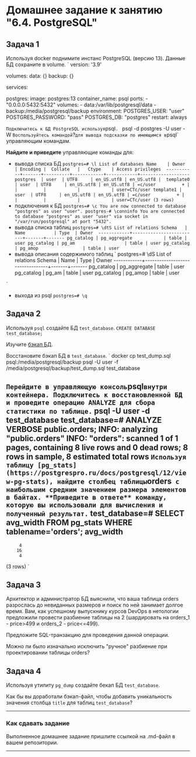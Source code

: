 # Домашнее задание к занятию "6.4. PostgreSQL"

## Задача 1

Используя docker поднимите инстанс PostgreSQL (версию 13). Данные БД сохраните в volume.
`
version: '3.9'

volumes:
  data: {}
  backup: {}

services:

  postgres:
    image: postgres:13
    container_name: psql
    ports:
      - "0.0.0.0:5432:5432"
    volumes:
      - data:/var/lib/postgresql/data
      - backup:/media/postgresql/backup
    environment:
      POSTGRES_USER: "user"
      POSTGRES_PASSWORD: "pass"
      POSTGRES_DB: "postgres"
    restart: always

`
Подключитесь к БД PostgreSQL используя `psql`.
`
psql -d postgres -U user -W
`
Воспользуйтесь командой `\?` для вывода подсказки по имеющимся в `psql` управляющим командам.

**Найдите и приведите** управляющие команды для:
- вывода списка БД
`
postgres=# \l
                             List of databases
   Name    | Owner | Encoding |  Collate   |   Ctype    | Access privileges 
-----------+-------+----------+------------+------------+-------------------
 postgres  | user  | UTF8     | en_US.utf8 | en_US.utf8 | 
 template0 | user  | UTF8     | en_US.utf8 | en_US.utf8 | =c/user          +
           |       |          |            |            | user=CTc/user
 template1 | user  | UTF8     | en_US.utf8 | en_US.utf8 | =c/user          +
           |       |          |            |            | user=CTc/user
(3 rows)
`
- подключения к БД
`
postgres=# \c
You are now connected to database "postgres" as user "user".
postgres-# \conninfo
You are connected to database "postgres" as user "user" via socket in "/var/run/postgresql" at port "5432".
`
- вывода списка таблиц
`
postgres=# \dtS
                  List of relations
   Schema   |          Name           | Type  | Owner 
------------+-------------------------+-------+-------
 pg_catalog | pg_aggregate            | table | user
 pg_catalog | pg_am                   | table | user
 pg_catalog | pg_amop                 | table | user
`
- вывода описания содержимого таблиц
`
postgres=# \dS
                      List of relations
   Schema   |              Name               | Type  | Owner 
------------+---------------------------------+-------+-------
 pg_catalog | pg_aggregate                    | table | user
 pg_catalog | pg_am                           | table | user
 pg_catalog | pg_amop                         | table | user

`
- выхода из psql
`
postgres=# \q
`


## Задача 2

Используя `psql` создайте БД `test_database`.
`
CREATE DATABASE test_database;
`

Изучите [бэкап БД](https://github.com/netology-code/virt-homeworks/tree/master/06-db-04-postgresql/test_data).

Восстановите бэкап БД в `test_database`.
`
docker cp test_dump.sql psql:/media/postgresql/backup
psql -U user -f /media/postgresql/backup/test_dump.sql  test_database

`
Перейдите в управляющую консоль `psql` внутри контейнера.
Подключитесь к восстановленной БД и проведите операцию ANALYZE для сбора статистики по таблице.
`
psql -U user -d test_database
test_database=# ANALYZE VERBOSE public.orders;
INFO:  analyzing "public.orders"
INFO:  "orders": scanned 1 of 1 pages, containing 8 live rows and 0 dead rows; 8 rows in sample, 8 estimated total rows
`
Используя таблицу [pg_stats](https://postgrespro.ru/docs/postgresql/12/view-pg-stats), найдите столбец таблицы `orders` 
с наибольшим средним значением размера элементов в байтах.
**Приведите в ответе** команду, которую вы использовали для вычисления и полученный результат.
`
test_database=# SELECT avg_width FROM pg_stats WHERE tablename='orders';
 avg_width 
-----------
         4
        16
         4
(3 rows)
`
## Задача 3

Архитектор и администратор БД выяснили, что ваша таблица orders разрослась до невиданных размеров и
поиск по ней занимает долгое время. Вам, как успешному выпускнику курсов DevOps в нетологии предложили
провести разбиение таблицы на 2 (шардировать на orders_1 - price>499 и orders_2 - price<=499).

Предложите SQL-транзакцию для проведения данной операции.

Можно ли было изначально исключить "ручное" разбиение при проектировании таблицы orders?

## Задача 4

Используя утилиту `pg_dump` создайте бекап БД `test_database`.

Как бы вы доработали бэкап-файл, чтобы добавить уникальность значения столбца `title` для таблиц `test_database`?

---

### Как cдавать задание

Выполненное домашнее задание пришлите ссылкой на .md-файл в вашем репозитории.

---
